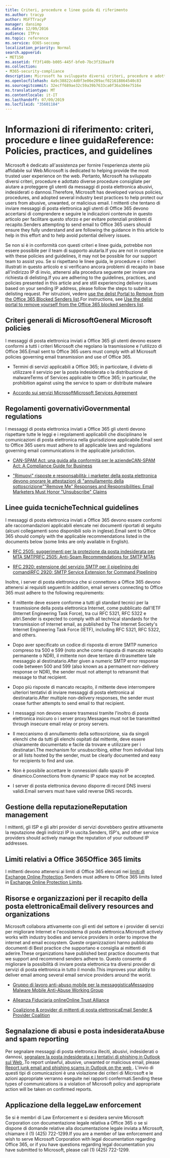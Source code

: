 ```yaml
---
title: Criteri, procedure e linee guida di riferimento
ms.author: tracyp
author: MSFTTracyP
manager: dansimp
ms.date: 12/09/2016
audience: ITPro
ms.topic: reference
ms.service: O365-seccomp
localization_priority: Normal
search.appverid:
- MET150
ms.assetid: ff3f140b-b005-445f-bfe0-7bc3f328aaf0
ms.collection:
- M365-security-compliance
description: Microsoft ha sviluppato diversi criteri, procedure e adottato diverse procedure consigliate per aiutare a proteggere gli utenti da messaggi di posta elettronica abusivi, indesiderati o dannosi.
ms.openlocfilehash: 4a9c38822c4d0f3e06e209acf021618864540c83
ms.sourcegitcommit: 32ecff689ae32c59a39b7633ca0f36a304e7516e
ms.translationtype: MT
ms.contentlocale: it-IT
ms.lasthandoff: 07/09/2019
ms.locfileid: "35601184"
---
```

# <a name="reference-policies-practices-and-guidelines"></a><span data-ttu-id="76cab-103">Informazioni di riferimento: criteri, procedure e linee guida</span><span class="sxs-lookup"><span data-stu-id="76cab-103">Reference: Policies, practices, and guidelines</span></span>
  
<span data-ttu-id="76cab-104">Microsoft è dedicato all'assistenza per fornire l'esperienza utente più affidabile sul Web.</span><span class="sxs-lookup"><span data-stu-id="76cab-104">Microsoft is dedicated to helping provide the most trusted user experience on the web.</span></span> <span data-ttu-id="76cab-105">Pertanto, Microsoft ha sviluppato diversi criteri, procedure e adottato diverse procedure consigliate per aiutare a proteggere gli utenti da messaggi di posta elettronica abusivi, indesiderati o dannosi.</span><span class="sxs-lookup"><span data-stu-id="76cab-105">Therefore, Microsoft has developed various policies, procedures, and adopted several industry best practices to help protect our users from abusive, unwanted, or malicious email.</span></span> <span data-ttu-id="76cab-106">I mittenti che tentano di inviare messaggi di posta elettronica agli utenti di Office 365 devono accertarsi di comprendere e seguire le indicazioni contenute in questo articolo per facilitare questo sforzo e per evitare potenziali problemi di recapito.</span><span class="sxs-lookup"><span data-stu-id="76cab-106">Senders attempting to send email to Office 365 users should ensure they fully understand and are following the guidance in this article to help in this effort and to help avoid potential delivery issues.</span></span>
  
<span data-ttu-id="76cab-107">Se non si è in conformità con questi criteri e linee guida, potrebbe non essere possibile per il team di supporto aiutarla.</span><span class="sxs-lookup"><span data-stu-id="76cab-107">If you are not in compliance with these policies and guidelines, it may not be possible for our support team to assist you.</span></span> <span data-ttu-id="76cab-108">Se si rispettano le linee guida, le procedure e i criteri illustrati in questo articolo e si verificano ancora problemi di recapito in base all'indirizzo IP di invio, attenersi alla procedura seguente per inviare una richiesta di delisting.</span><span class="sxs-lookup"><span data-stu-id="76cab-108">If you are adhering to the guidelines, practices, and policies presented in this article and are still experiencing delivery issues based on your sending IP address, please follow the steps to submit a delisting request.</span></span> <span data-ttu-id="76cab-109">Per istruzioni, vedere [use the delist Portal to Remove from the Office 365 Blocked Senders list](use-the-delist-portal-to-remove-yourself-from-the-office-365-blocked-senders-lis.md).</span><span class="sxs-lookup"><span data-stu-id="76cab-109">For instructions, see [Use the delist portal to remove yourself from the Office 365 blocked senders list](use-the-delist-portal-to-remove-yourself-from-the-office-365-blocked-senders-lis.md).</span></span>
  
## <a name="general-microsoft-policies"></a><span data-ttu-id="76cab-110">Criteri generali di Microsoft</span><span class="sxs-lookup"><span data-stu-id="76cab-110">General Microsoft policies</span></span>
<span data-ttu-id="76cab-111"><a name="GenMsftPolicies"> </a></span><span class="sxs-lookup"><span data-stu-id="76cab-111"></span></span>

<span data-ttu-id="76cab-112">I messaggi di posta elettronica inviati a Office 365 gli utenti devono essere conformi a tutti i criteri Microsoft che regolano la trasmissione e l'utilizzo di Office 365.</span><span class="sxs-lookup"><span data-stu-id="76cab-112">Email sent to Office 365 users must comply with all Microsoft policies governing email transmission and use of Office 365.</span></span>
  
- <span data-ttu-id="76cab-113">Termini di servizi applicabili a Office 365; in particolare, il divieto di utilizzare il servizio per la posta indesiderata o la distribuzione di malware</span><span class="sxs-lookup"><span data-stu-id="76cab-113">Terms of Services applicable to Office 365; in particular, the prohibition against using the service to spam or distribute malware</span></span>
    
- [<span data-ttu-id="76cab-114">Accordo sui servizi Microsoft</span><span class="sxs-lookup"><span data-stu-id="76cab-114">Microsoft Services Agreement</span></span>](https://www.microsoft.com/servicesagreement/)
    
## <a name="governmental-regulations"></a><span data-ttu-id="76cab-115">Regolamenti governativi</span><span class="sxs-lookup"><span data-stu-id="76cab-115">Governmental regulations</span></span>
<span data-ttu-id="76cab-116"><a name="GovtRegulations"> </a></span><span class="sxs-lookup"><span data-stu-id="76cab-116"></span></span>

<span data-ttu-id="76cab-117">I messaggi di posta elettronica inviati a Office 365 gli utenti devono rispettare tutte le leggi e i regolamenti applicabili che disciplinano le comunicazioni di posta elettronica nella giurisdizione applicabile.</span><span class="sxs-lookup"><span data-stu-id="76cab-117">Email sent to Office 365 users must adhere to all applicable laws and regulations governing email communications in the applicable jurisdiction.</span></span>
  
- [<span data-ttu-id="76cab-118">CAN-SPAM Act: una guida alla conformità per le aziende</span><span class="sxs-lookup"><span data-stu-id="76cab-118">CAN-SPAM Act: A Compliance Guide for Business</span></span>](https://www.ftc.gov/tips-advice/business-center/guidance/can-spam-act-compliance-guide-business)
    
- [<span data-ttu-id="76cab-119">"Rimuovi" risposte e responsabilità: i marketer della posta elettronica devono onorare le attestazioni di "annullamento della sottoscrizione"</span><span class="sxs-lookup"><span data-stu-id="76cab-119">"Remove Me" Responses and Responsibilities: Email Marketers Must Honor "Unsubscribe" Claims</span></span>](https://www.lawpublish.com/ftc-emai-marketers-unsubscribe-claims.mdl)
    
## <a name="technical-guidelines"></a><span data-ttu-id="76cab-120">Linee guida tecniche</span><span class="sxs-lookup"><span data-stu-id="76cab-120">Technical guidelines</span></span>
<span data-ttu-id="76cab-121"><a name="TechGuidelines"> </a></span><span class="sxs-lookup"><span data-stu-id="76cab-121"></span></span>

<span data-ttu-id="76cab-122">I messaggi di posta elettronica inviati a Office 365 devono essere conformi alle raccomandazioni applicabili elencate nei documenti riportati di seguito (alcuni collegamenti sono disponibili solo in inglese).</span><span class="sxs-lookup"><span data-stu-id="76cab-122">Email sent to Office 365 should comply with the applicable recommendations listed in the documents below (some links are only available in English).</span></span>
  
- [<span data-ttu-id="76cab-123">RFC 2505: suggerimenti per la protezione da posta indesiderata per MTA SMTP</span><span class="sxs-lookup"><span data-stu-id="76cab-123">RFC 2505: Anti-Spam Recommendations for SMTP MTAs</span></span>](https://www.ietf.org/rfc/rfc2505.txt)
    
- [<span data-ttu-id="76cab-124">RFC 2920: estensione del servizio SMTP per il pipelining dei comandi</span><span class="sxs-lookup"><span data-stu-id="76cab-124">RFC 2920: SMTP Service Extension for Command Pipelining</span></span>](https://www.ietf.org/rfc/rfc2920.txt)
    
<span data-ttu-id="76cab-125">Inoltre, i server di posta elettronica che si connettono a Office 365 devono attenersi ai requisiti seguenti:</span><span class="sxs-lookup"><span data-stu-id="76cab-125">In addition, email servers connecting to Office 365 must adhere to the following requirements:</span></span>
  
- <span data-ttu-id="76cab-126">Il mittente deve essere conforme a tutti gli standard tecnici per la trasmissione della posta elettronica Internet, come pubblicato dall'IETF (Internet Engineering Task Force), tra cui RFC 5321, RFC 5322 e altri.</span><span class="sxs-lookup"><span data-stu-id="76cab-126">Sender is expected to comply with all technical standards for the transmission of Internet email, as published by The Internet Society's Internet Engineering Task Force (IETF), including RFC 5321, RFC 5322, and others.</span></span> 
    
- <span data-ttu-id="76cab-127">Dopo aver specificato un codice di risposta di errore SMTP numerico compreso tra 500 e 599 (noto anche come risposta di mancato recapito permanente o NDR), il mittente non deve tentare di ritrasmettere tale messaggio al destinatario.</span><span class="sxs-lookup"><span data-stu-id="76cab-127">After given a numeric SMTP error response code between 500 and 599 (also known as a permanent non-delivery response or NDR), the sender must not attempt to retransmit that message to that recipient.</span></span>
    
- <span data-ttu-id="76cab-128">Dopo più risposte di mancato recapito, il mittente deve interrompere ulteriori tentativi di inviare messaggi di posta elettronica al destinatario.</span><span class="sxs-lookup"><span data-stu-id="76cab-128">After multiple non-delivery responses, the sender must cease further attempts to send email to that recipient.</span></span>
    
- <span data-ttu-id="76cab-129">I messaggi non devono essere trasmessi tramite l'inoltro di posta elettronica insicuro o i server proxy.</span><span class="sxs-lookup"><span data-stu-id="76cab-129">Messages must not be transmitted through insecure email relay or proxy servers.</span></span>
    
- <span data-ttu-id="76cab-130">Il meccanismo di annullamento della sottoscrizione, sia da singoli elenchi che da tutti gli elenchi ospitati dal mittente, deve essere chiaramente documentato e facile da trovare e utilizzare per i destinatari.</span><span class="sxs-lookup"><span data-stu-id="76cab-130">The mechanism for unsubscribing, either from individual lists or all lists hosted by the sender, must be clearly documented and easy for recipients to find and use.</span></span>
    
- <span data-ttu-id="76cab-131">Non è possibile accettare le connessioni dallo spazio IP dinamico.</span><span class="sxs-lookup"><span data-stu-id="76cab-131">Connections from dynamic IP space may not be accepted.</span></span>
    
- <span data-ttu-id="76cab-132">I server di posta elettronica devono disporre di record DNS inversi validi.</span><span class="sxs-lookup"><span data-stu-id="76cab-132">Email servers must have valid reverse DNS records.</span></span>
    
## <a name="reputation-management"></a><span data-ttu-id="76cab-133">Gestione della reputazione</span><span class="sxs-lookup"><span data-stu-id="76cab-133">Reputation management</span></span>
<span data-ttu-id="76cab-134"><a name="RepManagement"> </a></span><span class="sxs-lookup"><span data-stu-id="76cab-134"></span></span>

<span data-ttu-id="76cab-135">I mittenti, gli ISP e gli altri provider di servizi dovrebbero gestire attivamente la reputazione degli indirizzi IP in uscita.</span><span class="sxs-lookup"><span data-stu-id="76cab-135">Senders, ISP's, and other service providers should actively manage the reputation of your outbound IP addresses.</span></span>
  
## <a name="office-365-limits"></a><span data-ttu-id="76cab-136">Limiti relativi a Office 365</span><span class="sxs-lookup"><span data-stu-id="76cab-136">Office 365 limits</span></span>
<span data-ttu-id="76cab-137"><a name="sectionSection4"> </a></span><span class="sxs-lookup"><span data-stu-id="76cab-137"></span></span>

<span data-ttu-id="76cab-138">I mittenti devono attenersi ai limiti di Office 365 elencati nei [limiti di Exchange Online Protection](https://technet.microsoft.com/library/exchange-online-protection-limits.aspx).</span><span class="sxs-lookup"><span data-stu-id="76cab-138">Senders must adhere to Office 365 limits listed in [Exchange Online Protection Limits](https://technet.microsoft.com/library/exchange-online-protection-limits.aspx).</span></span>
  
## <a name="email-delivery-resources-and-organizations"></a><span data-ttu-id="76cab-139">Risorse e organizzazioni per il recapito della posta elettronica</span><span class="sxs-lookup"><span data-stu-id="76cab-139">Email delivery resources and organizations</span></span>
<span data-ttu-id="76cab-140"><a name="sectionSection5"> </a></span><span class="sxs-lookup"><span data-stu-id="76cab-140"></span></span>

<span data-ttu-id="76cab-141">Microsoft collabora attivamente con gli enti del settore e i provider di servizi per migliorare Internet e l'ecosistema di posta elettronica.</span><span class="sxs-lookup"><span data-stu-id="76cab-141">Microsoft actively works with industry bodies and service providers in order to improve the internet and email ecosystem.</span></span> <span data-ttu-id="76cab-142">Queste organizzazioni hanno pubblicato documenti di Best practice che supportano e consiglia ai mittenti di aderire.</span><span class="sxs-lookup"><span data-stu-id="76cab-142">These organizations have published best practice documents that we support and recommend senders adhere to.</span></span> <span data-ttu-id="76cab-143">Questo consente di migliorare la possibilità di inviare posta elettronica tra diversi provider di servizi di posta elettronica in tutto il mondo.</span><span class="sxs-lookup"><span data-stu-id="76cab-143">This improves your ability to deliver email among several email service providers around the world.</span></span>
  
- [<span data-ttu-id="76cab-144">Gruppo di lavoro anti-abuso mobile per la messaggistica</span><span class="sxs-lookup"><span data-stu-id="76cab-144">Messaging Malware Mobile Anti-Abuse Working Group</span></span>](https://www.m3aawg.org/)
    
- [<span data-ttu-id="76cab-145">Alleanza Fiduciaria online</span><span class="sxs-lookup"><span data-stu-id="76cab-145">Online Trust Alliance </span></span>](https://www.otalliance.org/resources)
    
- [<span data-ttu-id="76cab-146">Coalizione &amp; provider di mittenti di posta elettronica</span><span class="sxs-lookup"><span data-stu-id="76cab-146">Email Sender &amp; Provider Coalition</span></span>](http://www.espcoalition.org/)
    
## <a name="abuse-and-spam-reporting"></a><span data-ttu-id="76cab-147">Segnalazione di abusi e posta indesiderata</span><span class="sxs-lookup"><span data-stu-id="76cab-147">Abuse and spam reporting</span></span>
<span data-ttu-id="76cab-148"><a name="AbuseSpamReports"> </a></span><span class="sxs-lookup"><span data-stu-id="76cab-148"></span></span>

<span data-ttu-id="76cab-149">Per segnalare messaggi di posta elettronica illeciti, abusivi, indesiderati o dannosi, [segnalare la posta indesiderata e i tentativi di phishing in Outlook sul Web ](report-junk-email-and-phishing-scams-in-outlook-on-the-web-eop.md).</span><span class="sxs-lookup"><span data-stu-id="76cab-149">To report unlawful, abusive, unwanted or malicious email, please [Report junk email and phishing scams in Outlook on the web ](report-junk-email-and-phishing-scams-in-outlook-on-the-web-eop.md).</span></span> <span data-ttu-id="76cab-150">L'invio di questi tipi di comunicazioni è una violazione dei criteri di Microsoft e le azioni appropriate verranno eseguite nei rapporti confermati.</span><span class="sxs-lookup"><span data-stu-id="76cab-150">Sending these types of communications is a violation of Microsoft policy and appropriate action will be taken on confirmed reports.</span></span>
  
## <a name="law-enforcement"></a><span data-ttu-id="76cab-151">Applicazione della legge</span><span class="sxs-lookup"><span data-stu-id="76cab-151">Law enforcement</span></span>
<span data-ttu-id="76cab-152"><a name="sectionSection7"> </a></span><span class="sxs-lookup"><span data-stu-id="76cab-152"></span></span>

<span data-ttu-id="76cab-153">Se si è membri di Law Enforcement e si desidera servire Microsoft Corporation con documentazione legale relativa a Office 365 o se si dispone di domande relative alla documentazione legale inviata a Microsoft, chiamare il (1) (425) 722-1299.</span><span class="sxs-lookup"><span data-stu-id="76cab-153">If you are a member of law enforcement and wish to serve Microsoft Corporation with legal documentation regarding Office 365, or if you have questions regarding legal documentation you have submitted to Microsoft, please call (1) (425) 722-1299.</span></span>
  

